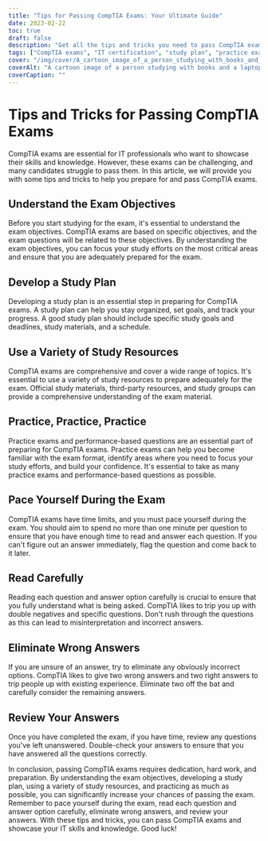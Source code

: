 ```yaml
---
title: "Tips for Passing CompTIA Exams: Your Ultimate Guide"
date: 2023-02-22
toc: true
draft: false
description: "Get all the tips and tricks you need to pass CompTIA exams with this ultimate guide."
tags: ["CompTIA exams", "IT certification", "study plan", "practice exams", "performance-based questions", "exam objectives", "IT professionals", "test-taking tips", "study resources", "time management", "exam format", "eliminating wrong answers", "answering techniques", "reading comprehension", "critical thinking", "test anxiety", "confidence building", "exam preparation", "information technology", "career advancement"]
cover: "/img/cover/A_cartoon_image_of_a_person_studying_with_books_and_a_laptop.webp"
coverAlt: "A cartoon image of a person studying with books and a laptop, surrounded by question marks, while a CompTIA certification is depicted as a key to success above them."
coverCaption: ""
---
```


# Tips and Tricks for Passing CompTIA Exams

CompTIA exams are essential for IT professionals who want to showcase their skills and knowledge. However, these exams can be challenging, and many candidates struggle to pass them. In this article, we will provide you with some tips and tricks to help you prepare for and pass CompTIA exams.

## Understand the Exam Objectives

Before you start studying for the exam, it's essential to understand the exam objectives. CompTIA exams are based on specific objectives, and the exam questions will be related to these objectives. By understanding the exam objectives, you can focus your study efforts on the most critical areas and ensure that you are adequately prepared for the exam.

## Develop a Study Plan

Developing a study plan is an essential step in preparing for CompTIA exams. A study plan can help you stay organized, set goals, and track your progress. A good study plan should include specific study goals and deadlines, study materials, and a schedule. 

## Use a Variety of Study Resources

CompTIA exams are comprehensive and cover a wide range of topics. It's essential to use a variety of study resources to prepare adequately for the exam. Official study materials, third-party resources, and study groups can provide a comprehensive understanding of the exam material. 

## Practice, Practice, Practice

Practice exams and performance-based questions are an essential part of preparing for CompTIA exams. Practice exams can help you become familiar with the exam format, identify areas where you need to focus your study efforts, and build your confidence. It's essential to take as many practice exams and performance-based questions as possible.

## Pace Yourself During the Exam

CompTIA exams have time limits, and you must pace yourself during the exam. You should aim to spend no more than one minute per question to ensure that you have enough time to read and answer each question. If you can't figure out an answer immediately, flag the question and come back to it later. 

## Read Carefully

Reading each question and answer option carefully is crucial to ensure that you fully understand what is being asked. CompTIA likes to trip you up with double negatives and specific questions. Don't rush through the questions as this can lead to misinterpretation and incorrect answers.

## Eliminate Wrong Answers

If you are unsure of an answer, try to eliminate any obviously incorrect options. CompTIA likes to give two wrong answers and two right answers to trip people up with existing experience. Eliminate two off the bat and carefully consider the remaining answers.

## Review Your Answers

Once you have completed the exam, if you have time, review any questions you've left unanswered. Double-check your answers to ensure that you have answered all the questions correctly.

In conclusion, passing CompTIA exams requires dedication, hard work, and preparation. By understanding the exam objectives, developing a study plan, using a variety of study resources, and practicing as much as possible, you can significantly increase your chances of passing the exam. Remember to pace yourself during the exam, read each question and answer option carefully, eliminate wrong answers, and review your answers. With these tips and tricks, you can pass CompTIA exams and showcase your IT skills and knowledge. Good luck! 
